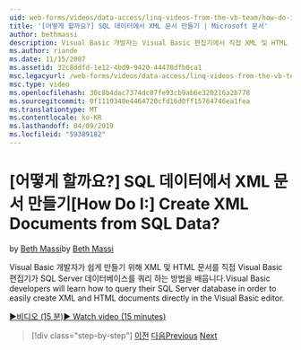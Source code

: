 ```yaml
---
uid: web-forms/videos/data-access/linq-videos-from-the-vb-team/how-do-i-create-xml-documents-from-sql-data
title: '[어떻게 할까요?] SQL 데이터에서 XML 문서 만들기 | Microsoft 문서'
author: bethmassi
description: Visual Basic 개발자는 Visual Basic 편집기에서 직접 XML 및 HTML 문서를 쉽게 만들려면가 SQL Server 데이터베이스를 쿼리 하는 방법을 익힐 수...
ms.author: riande
ms.date: 11/15/2007
ms.assetid: 32c8ddfd-1e12-4bd9-9420-44478dfb0ca1
msc.legacyurl: /web-forms/videos/data-access/linq-videos-from-the-vb-team/how-do-i-create-xml-documents-from-sql-data
msc.type: video
ms.openlocfilehash: 30c8b4dac7374dc07fe93cb9ab6e320216a2b778
ms.sourcegitcommit: 0f1119340e4464720cfd16d0ff15764746ea1fea
ms.translationtype: MT
ms.contentlocale: ko-KR
ms.lasthandoff: 04/09/2019
ms.locfileid: "59389182"
---
```

# <a name="how-do-i-create-xml-documents-from-sql-data"></a><span data-ttu-id="91c3d-104">[어떻게 할까요?] SQL 데이터에서 XML 문서 만들기</span><span class="sxs-lookup"><span data-stu-id="91c3d-104">[How Do I:] Create XML Documents from SQL Data?</span></span>

<span data-ttu-id="91c3d-105">by [Beth Massi](https://github.com/bethmassi)</span><span class="sxs-lookup"><span data-stu-id="91c3d-105">by [Beth Massi](https://github.com/bethmassi)</span></span>

<span data-ttu-id="91c3d-106">Visual Basic 개발자가 쉽게 만들기 위해 XML 및 HTML 문서를 직접 Visual Basic 편집기가 SQL Server 데이터베이스를 쿼리 하는 방법을 배웁니다.</span><span class="sxs-lookup"><span data-stu-id="91c3d-106">Visual Basic developers will learn how to query their SQL Server database in order to easily create XML and HTML documents directly in the Visual Basic editor.</span></span>

[<span data-ttu-id="91c3d-107">&#9654;비디오 (15 분)</span><span class="sxs-lookup"><span data-stu-id="91c3d-107">&#9654; Watch video (15 minutes)</span></span>](https://channel9.msdn.com/Blogs/ASP-NET-Site-Videos/how-do-i-create-xml-documents-from-sql-data)

> [!div class="step-by-step"]
> <span data-ttu-id="91c3d-108">[이전](how-do-i-enable-xml-intellisense-and-use-xml-namespaces.md)
> [다음](how-do-i-create-excel-spreadsheets-using-linq-to-xml.md)</span><span class="sxs-lookup"><span data-stu-id="91c3d-108">[Previous](how-do-i-enable-xml-intellisense-and-use-xml-namespaces.md)
[Next](how-do-i-create-excel-spreadsheets-using-linq-to-xml.md)</span></span>
